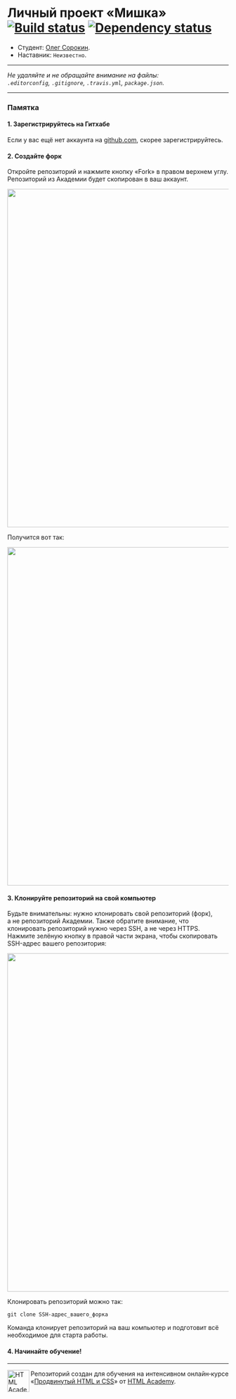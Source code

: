 # Личный проект «Мишка» [![Build status][travis-image]][travis-url] [![Dependency status][dependency-image]][dependency-url]

* Студент: [Олег Сорокин](https://up.htmlacademy.ru/adaptive/7/user/30818).
* Наставник: `Неизвестно`.

---

_Не удаляйте и не обращайте внимание на файлы:_<br>
_`.editorconfig`, `.gitignore`, `.travis.yml`, `package.json`._

---

### Памятка

#### 1. Зарегистрируйтесь на Гитхабе

Если у вас ещё нет аккаунта на [github.com](https://github.com/join), скорее зарегистрируйтесь.

#### 2. Создайте форк

Откройте репозиторий и нажмите кнопку «Fork» в правом верхнем углу. Репозиторий из Академии будет скопирован в ваш аккаунт.

<img width="769" alt="" src="https://cloud.githubusercontent.com/assets/10909/15455590/09e03f32-206a-11e6-9dc8-32d4c11edc90.png">

Получится вот так:

<img width="769" alt="" src="https://cloud.githubusercontent.com/assets/10909/15455592/0a060884-206a-11e6-863d-531a4023ac2e.png">

#### 3. Клонируйте репозиторий на свой компьютер

Будьте внимательны: нужно клонировать свой репозиторий (форк), а не репозиторий Академии. Также обратите внимание, что клонировать репозиторий нужно через SSH, а не через HTTPS. Нажмите зелёную кнопку в правой части экрана, чтобы скопировать SSH-адрес вашего репозитория:

<img width="769" alt="" src="https://cloud.githubusercontent.com/assets/10909/15455689/2092071c-206d-11e6-883b-7a92865a0e1d.png">

Клонировать репозиторий можно так:

```
git clone SSH-адрес_вашего_форка
```

Команда клонирует репозиторий на ваш компьютер и подготовит всё необходимое для старта работы.

#### 4. Начинайте обучение!

---

<a href="https://htmlacademy.ru/intensive/adaptive"><img align="left" width="50" height="50" alt="HTML Academy" src="https://up.htmlacademy.ru/static/img/intensive/adaptive/logo-for-github.svg"></a>

Репозиторий создан для обучения на интенсивном онлайн‑курсе «[Продвинутый HTML и CSS](https://htmlacademy.ru/intensive/adaptive)» от [HTML Academy](https://htmlacademy.ru).

[travis-image]: https://travis-ci.org/htmlacademy-adaptive/30818-mishka.svg?branch=master
[travis-url]: https://travis-ci.org/htmlacademy-adaptive/30818-mishka
[dependency-image]: https://david-dm.org/htmlacademy-adaptive/30818-mishka.svg?style=flat-square
[dependency-url]: https://david-dm.org/htmlacademy-adaptive/30818-mishka
